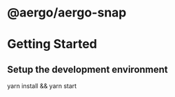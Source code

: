 # @aergo/aergo-snap

# Getting Started

## Setup the development environment

yarn install && yarn start
